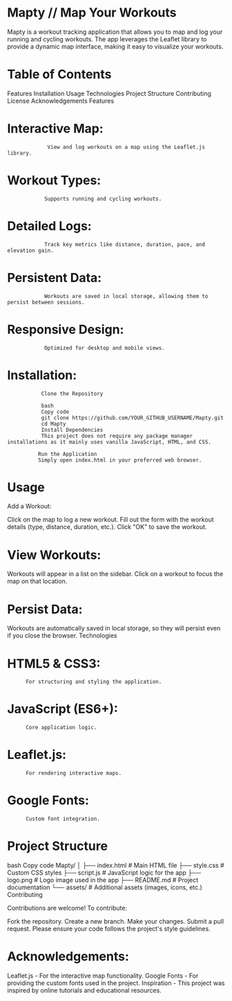 # Mapty // Map Your Workouts
   Mapty is a workout tracking application that allows you to map and log your running and cycling workouts. 
      The app leverages the Leaflet library to provide a dynamic map interface, making it easy to visualize your workouts.

# Table of Contents

Features
Installation
Usage
Technologies
Project Structure
Contributing
License
Acknowledgements
Features


# Interactive Map:
                 View and log workouts on a map using the Leaflet.js library.

# Workout Types: 
                Supports running and cycling workouts.

# Detailed Logs: 
                Track key metrics like distance, duration, pace, and elevation gain.

# Persistent Data: 
                Workouts are saved in local storage, allowing them to persist between sessions.

# Responsive Design:
                Optimized for desktop and mobile views.
# Installation:
               Clone the Repository

               bash
               Copy code
               git clone https://github.com/YOUR_GITHUB_USERNAME/Mapty.git
               cd Mapty
               Install Dependencies
               This project does not require any package manager installations as it mainly uses vanilla JavaScript, HTML, and CSS.

              Run the Application
              Simply open index.html in your preferred web browser.

# Usage

  Add a Workout:

Click on the map to log a new workout.
Fill out the form with the workout details (type, distance, duration, etc.).
Click "OK" to save the workout.


# View Workouts:

Workouts will appear in a list on the sidebar.
Click on a workout to focus the map on that location.

# Persist Data:

Workouts are automatically saved in local storage, so they will persist even if you close the browser.
Technologies

# HTML5 & CSS3: 
          For structuring and styling the application.
# JavaScript (ES6+):
          Core application logic.
# Leaflet.js:
          For rendering interactive maps.
# Google Fonts: 
          Custom font integration.
# Project Structure

bash
Copy code
Mapty/
│
├── index.html         # Main HTML file
├── style.css          # Custom CSS styles
├── script.js          # JavaScript logic for the app
├── logo.png           # Logo image used in the app
├── README.md          # Project documentation
└── assets/            # Additional assets (images, icons, etc.)
Contributing

Contributions are welcome! To contribute:

Fork the repository.
Create a new branch.
Make your changes.
Submit a pull request.
Please ensure your code follows the project's style guidelines.



# Acknowledgements:

Leaflet.js - For the interactive map functionality.
Google Fonts - For providing the custom fonts used in the project.
Inspiration - This project was inspired by online tutorials and educational resources.

